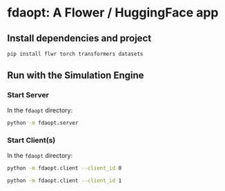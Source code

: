 # fdaopt: A Flower / HuggingFace app

## Install dependencies and project

```bash
pip install flwr torch transformers datasets
```

## Run with the Simulation Engine

### Start Server

In the `fdaopt` directory:

```bash
python -m fdaopt.server
```

### Start Client(s)

In the `fdaopt` directory:

```bash
python -m fdaopt.client --client_id 0
```
```bash
python -m fdaopt.client --client_id 1
```
